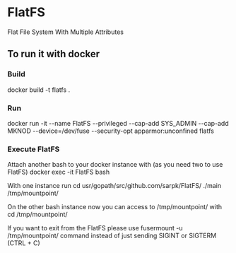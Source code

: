 # FlatFS
Flat File System With Multiple Attributes

## To run it with docker
### Build
docker build -t flatfs .
### Run
docker run -it --name FlatFS --privileged --cap-add SYS_ADMIN --cap-add MKNOD --device=/dev/fuse --security-opt apparmor:unconfined flatfs
### Execute FlatFS
Attach another bash to your docker instance with (as you need two to use FlatFS)
docker exec -it FlatFS bash

With one instance run
cd usr/gopath/src/github.com/sarpk/FlatFS/
./main /tmp/mountpoint/

On the other bash instance now you can access to /tmp/mountpoint/ with
cd /tmp/mountpoint/

If you want to exit from the FlatFS please use
fusermount -u /tmp/mountpoint/
command instead of just sending SIGINT or SIGTERM (CTRL + C)
